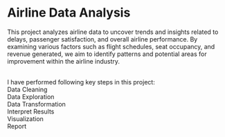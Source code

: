 <h1>Airline Data Analysis</h1>
This project analyzes airline data to uncover trends and insights related to delays, passenger satisfaction, and overall airline performance. 
By examining various factors such as flight schedules, seat occupancy, and revenue generated, we aim to identify patterns and potential areas for improvement within the airline industry.<br><br>

I have performed following key steps in this project:<br>
Data Cleaning<br>Data Exploration<br>Data Transformation<br>Interpret Results<br>Visualization<br>Report

